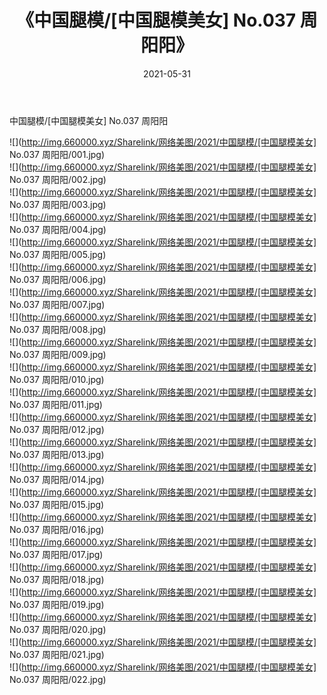﻿---
layout: post
title:  《中国腿模/[中国腿模美女] No.037 周阳阳》
date:   2021-05-31
img: http://img.660000.xyz/Sharelink/网络美图/2021/中国腿模/[中国腿模美女] No.037 周阳阳/000.jpg
categories: [美女, 清纯, 唯美]
---

中国腿模/[中国腿模美女] No.037 周阳阳

 ![](http://img.660000.xyz/Sharelink/网络美图/2021/中国腿模/[中国腿模美女] No.037 周阳阳/001.jpg) <br>![](http://img.660000.xyz/Sharelink/网络美图/2021/中国腿模/[中国腿模美女] No.037 周阳阳/002.jpg) <br>![](http://img.660000.xyz/Sharelink/网络美图/2021/中国腿模/[中国腿模美女] No.037 周阳阳/003.jpg) <br>![](http://img.660000.xyz/Sharelink/网络美图/2021/中国腿模/[中国腿模美女] No.037 周阳阳/004.jpg) <br>![](http://img.660000.xyz/Sharelink/网络美图/2021/中国腿模/[中国腿模美女] No.037 周阳阳/005.jpg) <br>![](http://img.660000.xyz/Sharelink/网络美图/2021/中国腿模/[中国腿模美女] No.037 周阳阳/006.jpg) <br>![](http://img.660000.xyz/Sharelink/网络美图/2021/中国腿模/[中国腿模美女] No.037 周阳阳/007.jpg) <br>![](http://img.660000.xyz/Sharelink/网络美图/2021/中国腿模/[中国腿模美女] No.037 周阳阳/008.jpg) <br>![](http://img.660000.xyz/Sharelink/网络美图/2021/中国腿模/[中国腿模美女] No.037 周阳阳/009.jpg) <br>![](http://img.660000.xyz/Sharelink/网络美图/2021/中国腿模/[中国腿模美女] No.037 周阳阳/010.jpg) <br>![](http://img.660000.xyz/Sharelink/网络美图/2021/中国腿模/[中国腿模美女] No.037 周阳阳/011.jpg) <br>![](http://img.660000.xyz/Sharelink/网络美图/2021/中国腿模/[中国腿模美女] No.037 周阳阳/012.jpg) <br>![](http://img.660000.xyz/Sharelink/网络美图/2021/中国腿模/[中国腿模美女] No.037 周阳阳/013.jpg) <br>![](http://img.660000.xyz/Sharelink/网络美图/2021/中国腿模/[中国腿模美女] No.037 周阳阳/014.jpg) <br>![](http://img.660000.xyz/Sharelink/网络美图/2021/中国腿模/[中国腿模美女] No.037 周阳阳/015.jpg) <br>![](http://img.660000.xyz/Sharelink/网络美图/2021/中国腿模/[中国腿模美女] No.037 周阳阳/016.jpg) <br>![](http://img.660000.xyz/Sharelink/网络美图/2021/中国腿模/[中国腿模美女] No.037 周阳阳/017.jpg) <br>![](http://img.660000.xyz/Sharelink/网络美图/2021/中国腿模/[中国腿模美女] No.037 周阳阳/018.jpg) <br>![](http://img.660000.xyz/Sharelink/网络美图/2021/中国腿模/[中国腿模美女] No.037 周阳阳/019.jpg) <br>![](http://img.660000.xyz/Sharelink/网络美图/2021/中国腿模/[中国腿模美女] No.037 周阳阳/020.jpg) <br>![](http://img.660000.xyz/Sharelink/网络美图/2021/中国腿模/[中国腿模美女] No.037 周阳阳/021.jpg) <br>![](http://img.660000.xyz/Sharelink/网络美图/2021/中国腿模/[中国腿模美女] No.037 周阳阳/022.jpg) <br>
